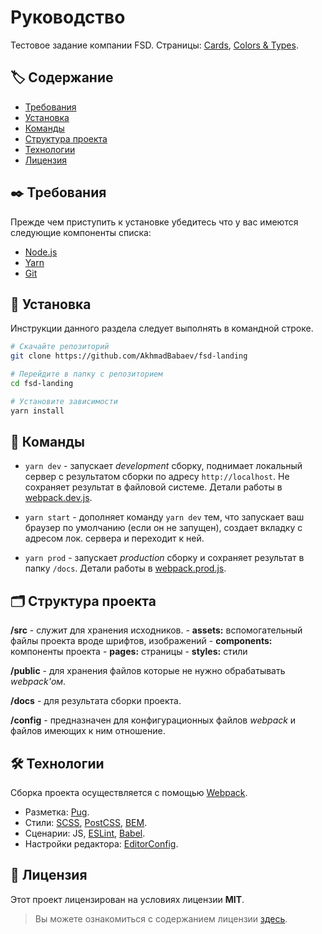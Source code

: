 Руководство
============

Тестовое задание компании FSD.
Страницы: [Cards](https://akhmadbabaev.github.io/fsd-landing/), [Colors & Types](https://akhmadbabaev.github.io/fsd-landing/colors.html).

## 🏷️ Содержание

- [Требования](#requirements)
- [Установка](#installation)
- [Команды](#commands)
- [Структура проекта](#structure)
- [Технологии](#technologies)
- [Лицензия](#license)


## <a name="requirements"></a> ✒️ Требования

Прежде чем приступить к установке убедитесь что у вас имеются следующие компоненты списка:

- [Node.js](https://nodejs.org/en/)
- [Yarn](https://yarnpkg.com)
- [Git](https://git-scm.com/)


##  <a name="installation"></a> 💾 Установка

Инcтрукции данного раздела следует выполнять в командной строке.

```bash
# Скачайте репозиторий
git clone https://github.com/AkhmadBabaev/fsd-landing

# Перейдите в папку с репозиторием
cd fsd-landing

# Установите зависимости
yarn install
```


##  <a name="commands"></a> 📗 Команды

- `yarn dev` - запускает *development* сборку, поднимает локальный сервер с результатом cборки по адресу `http://localhost`. Не сохраняет результат в файловой системе. Детали работы в [webpack.dev.js](./config/webpack.dev.js).

- `yarn start` - дополняет команду `yarn dev` тем, что запускает ваш браузер по умолчанию (если он не запущен), создает вкладку с адресом лок. сервера и переходит к ней.

- `yarn prod` - запускает *production* сборку и сохраняет результат в папку `/docs`. Детали работы в [webpack.prod.js](./config/webpack.prod.js).


##  <a name="structure"></a> 🗂️ Структура проекта

**/src** - служит для хранения исходников.
    - **assets:** вспомогательный файлы проекта вроде шрифтов, изображений
    - **components:** компоненты проекта
    - **pages:** страницы
    - **styles:** стили

**/public** - для хранения файлов которые не нужно обрабатывать *webpack'ом*.

**/docs** - для результата сборки проекта.

**/config** - предназначен для конфигурационных файлов *webpack* и файлов имеющих к ним отношение.


##  <a name="technologies"></a> 🛠️ Технологии

Сборка проекта осуществляется с помощью [Webpack](https://webpack.js.org). 

* Разметка: [Pug](https://pugjs.org/api/getting-started.html).
* Стили: [SCSS](https://sass-lang.com), [PostCSS](https://postcss.org), [BEM](https://ru.bem.info).
* Сценарии: JS, [ESLint](https://eslint.org/), [Babel](https://babeljs.io).
* Настройки редактора: [EditorConfig](https://editorconfig.org).


##  <a name="license"></a> 📃 Лицензия

Этот проект лицензирован на условиях лицензии **MIT**.

> Вы можете ознакомиться с содержанием лицензии [здесь](./LICENSE.md).

